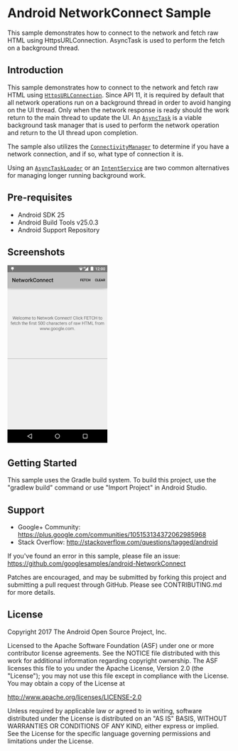 
Android NetworkConnect Sample
===================================

This sample demonstrates how to connect to the network and fetch raw HTML using
HttpsURLConnection. AsyncTask is used to perform the fetch on a background thread.

Introduction
------------

This sample demonstrates how to connect to the network and fetch raw HTML using
[`HttpsURLConnection`][4]. Since API 11, it is required by default that all network
operations run on a background thread in order to avoid hanging on the UI thread. Only
when the network response is ready should the work return to the main thread to update
the UI. An [`AsyncTask`][3] is a viable background task manager that is used to perform
the network operation and return to the UI thread upon completion.

The sample also utilizes the [`ConnectivityManager`][1] to determine if you have
a network connection, and if so, what type of connection it is.

Using an [`AsyncTaskLoader`][6] or an [`IntentService`][5] are two common alternatives
for managing longer running background work.

[1]: https://developer.android.com/reference/android/net/ConnectivityManager.html
[2]: https://developer.android.com/reference/android/net/NetworkInfo.html
[3]: https://developer.android.com/reference/android/os/AsyncTask.html
[4]: https://developer.android.com/reference/javax/net/ssl/HttpsURLConnection.html
[5]: https://developer.android.com/reference/android/app/IntentService.html
[6]: https://developer.android.com/reference/android/content/AsyncTaskLoader.html

Pre-requisites
--------------

- Android SDK 25
- Android Build Tools v25.0.3
- Android Support Repository

Screenshots
-------------

<img src="screenshots/main.png" height="400" alt="Screenshot"/> 

Getting Started
---------------

This sample uses the Gradle build system. To build this project, use the
"gradlew build" command or use "Import Project" in Android Studio.

Support
-------

- Google+ Community: https://plus.google.com/communities/105153134372062985968
- Stack Overflow: http://stackoverflow.com/questions/tagged/android

If you've found an error in this sample, please file an issue:
https://github.com/googlesamples/android-NetworkConnect

Patches are encouraged, and may be submitted by forking this project and
submitting a pull request through GitHub. Please see CONTRIBUTING.md for more details.

License
-------

Copyright 2017 The Android Open Source Project, Inc.

Licensed to the Apache Software Foundation (ASF) under one or more contributor
license agreements.  See the NOTICE file distributed with this work for
additional information regarding copyright ownership.  The ASF licenses this
file to you under the Apache License, Version 2.0 (the "License"); you may not
use this file except in compliance with the License.  You may obtain a copy of
the License at

http://www.apache.org/licenses/LICENSE-2.0

Unless required by applicable law or agreed to in writing, software
distributed under the License is distributed on an "AS IS" BASIS, WITHOUT
WARRANTIES OR CONDITIONS OF ANY KIND, either express or implied.  See the
License for the specific language governing permissions and limitations under
the License.
